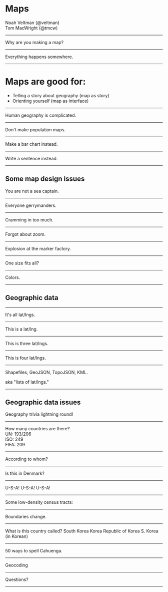 # Maps

Noah Veltman (@veltman)  
Tom MacWright (@tmcw)

---

Why are you making a map?

---

Everything happens somewhere.

---

# Maps are good for:
* Telling a story about geography (map as story)
* Orienting yourself (map as interface)

---

Human geography is complicated.

---

Don't make population maps.

---

Make a bar chart instead.

---

Write a sentence instead.

---

## Some map design issues ##

You are not a sea captain.

---

Everyone gerrymanders.

---

Cramming in too much.

---

Forgot about zoom.

---

Explosion at the marker factory.

---

One size fits all?

---

Colors.

---

## Geographic data ##

---

It's all lat/lngs.

---

This is a lat/lng.

---

This is three lat/lngs.

---

This is four lat/lngs.

---

Shapefiles, GeoJSON, TopoJSON, KML.

aka "lists of lat/lngs."

---

## Geographic data issues ##

Geography trivia lightning round!

---

How many countries are there?  
UN: 193/206  
ISO: 249  
FIFA: 209

---

According to whom?

---

Is this in Denmark?

---

U-S-A! U-S-A! U-S-A!

---

Some low-density census tracts:

---

Boundaries change.

---

What is this country called?
South Korea
Korea
Republic of Korea
S. Korea
(in Korean)

---

50 ways to spell Cahuenga.

---

Geocoding

---

Questions?

---
